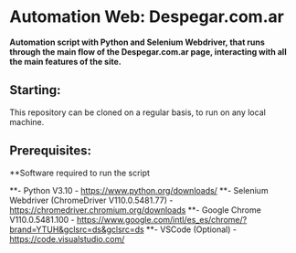 # Automation Web: Despegar.com.ar

**Automation script with Python and Selenium Webdriver, that runs through the main flow of the Despegar.com.ar page, interacting with all the main features of the site.**

## Starting:

This repository can be cloned on a regular basis, to run on any local machine.

## Prerequisites:

**Software required to run the script

**- Python V3.10 - https://www.python.org/downloads/
**- Selenium Webdriver (ChromeDriver V110.0.5481.77) - https://chromedriver.chromium.org/downloads
**- Google Chrome V110.0.5481.100 - https://www.google.com/intl/es_es/chrome/?brand=YTUH&gclsrc=ds&gclsrc=ds
**- VSCode (Optional) - https://code.visualstudio.com/

